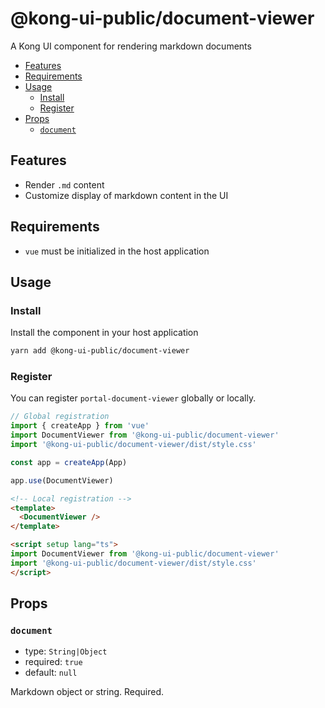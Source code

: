# @kong-ui-public/document-viewer

A Kong UI component for rendering markdown documents

- [Features](#features)
- [Requirements](#requirements)
- [Usage](#usage)
  - [Install](#install)
  - [Register](#register)
- [Props](#props)
  - [`document`](#document)

## Features

- Render `.md` content
- Customize display of markdown content in the UI

## Requirements

- `vue` must be initialized in the host application

## Usage

### Install

Install the component in your host application

```sh
yarn add @kong-ui-public/document-viewer
```

### Register

You can register `portal-document-viewer` globally or locally.

```typescript
// Global registration
import { createApp } from 'vue'
import DocumentViewer from '@kong-ui-public/document-viewer'
import '@kong-ui-public/document-viewer/dist/style.css'

const app = createApp(App)

app.use(DocumentViewer)

```

```html
<!-- Local registration -->
<template>
  <DocumentViewer />
</template>

<script setup lang="ts">
import DocumentViewer from '@kong-ui-public/document-viewer'
import '@kong-ui-public/document-viewer/dist/style.css'
</script>
```

## Props

### `document`

- type: `String|Object`
- required: `true`
- default: `null`

Markdown object or string. Required.
